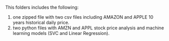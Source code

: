 This folders includes the following:
1. one zipped file with two csv files including AMAZON and APPLE 10 years historical daily price.
2. two python files with AMZN and APPL stock price analysis and machine learning models (SVC and Linear Regression).
